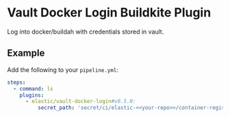# Vault Docker Login Buildkite Plugin

Log into docker/buildah with credentials stored in vault.

## Example

Add the following to your `pipeline.yml`:

```yml
steps:
  - command: ls
    plugins:
      - elastic/vault-docker-login#v0.5.0:
          secret_path: 'secret/ci/elastic-<<your-repo>>/container-registry/<<credentials>>'
```
